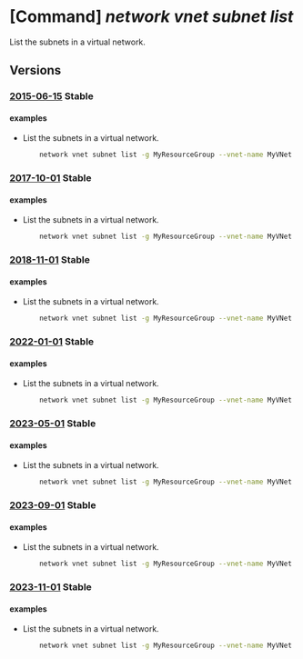 # [Command] _network vnet subnet list_

List the subnets in a virtual network.

## Versions

### [2015-06-15](/Resources/mgmt-plane/L3N1YnNjcmlwdGlvbnMve30vcmVzb3VyY2Vncm91cHMve30vcHJvdmlkZXJzL21pY3Jvc29mdC5uZXR3b3JrL3ZpcnR1YWxuZXR3b3Jrcy97fS9zdWJuZXRz/2015-06-15.xml) **Stable**

<!-- mgmt-plane /subscriptions/{}/resourcegroups/{}/providers/microsoft.network/virtualnetworks/{}/subnets 2015-06-15 -->

#### examples

- List the subnets in a virtual network.
    ```bash
        network vnet subnet list -g MyResourceGroup --vnet-name MyVNet
    ```

### [2017-10-01](/Resources/mgmt-plane/L3N1YnNjcmlwdGlvbnMve30vcmVzb3VyY2Vncm91cHMve30vcHJvdmlkZXJzL21pY3Jvc29mdC5uZXR3b3JrL3ZpcnR1YWxuZXR3b3Jrcy97fS9zdWJuZXRz/2017-10-01.xml) **Stable**

<!-- mgmt-plane /subscriptions/{}/resourcegroups/{}/providers/microsoft.network/virtualnetworks/{}/subnets 2017-10-01 -->

#### examples

- List the subnets in a virtual network.
    ```bash
        network vnet subnet list -g MyResourceGroup --vnet-name MyVNet
    ```

### [2018-11-01](/Resources/mgmt-plane/L3N1YnNjcmlwdGlvbnMve30vcmVzb3VyY2Vncm91cHMve30vcHJvdmlkZXJzL21pY3Jvc29mdC5uZXR3b3JrL3ZpcnR1YWxuZXR3b3Jrcy97fS9zdWJuZXRz/2018-11-01.xml) **Stable**

<!-- mgmt-plane /subscriptions/{}/resourcegroups/{}/providers/microsoft.network/virtualnetworks/{}/subnets 2018-11-01 -->

#### examples

- List the subnets in a virtual network.
    ```bash
        network vnet subnet list -g MyResourceGroup --vnet-name MyVNet
    ```

### [2022-01-01](/Resources/mgmt-plane/L3N1YnNjcmlwdGlvbnMve30vcmVzb3VyY2Vncm91cHMve30vcHJvdmlkZXJzL21pY3Jvc29mdC5uZXR3b3JrL3ZpcnR1YWxuZXR3b3Jrcy97fS9zdWJuZXRz/2022-01-01.xml) **Stable**

<!-- mgmt-plane /subscriptions/{}/resourcegroups/{}/providers/microsoft.network/virtualnetworks/{}/subnets 2022-01-01 -->

#### examples

- List the subnets in a virtual network.
    ```bash
        network vnet subnet list -g MyResourceGroup --vnet-name MyVNet
    ```

### [2023-05-01](/Resources/mgmt-plane/L3N1YnNjcmlwdGlvbnMve30vcmVzb3VyY2Vncm91cHMve30vcHJvdmlkZXJzL21pY3Jvc29mdC5uZXR3b3JrL3ZpcnR1YWxuZXR3b3Jrcy97fS9zdWJuZXRz/2023-05-01.xml) **Stable**

<!-- mgmt-plane /subscriptions/{}/resourcegroups/{}/providers/microsoft.network/virtualnetworks/{}/subnets 2023-05-01 -->

#### examples

- List the subnets in a virtual network.
    ```bash
        network vnet subnet list -g MyResourceGroup --vnet-name MyVNet
    ```

### [2023-09-01](/Resources/mgmt-plane/L3N1YnNjcmlwdGlvbnMve30vcmVzb3VyY2Vncm91cHMve30vcHJvdmlkZXJzL21pY3Jvc29mdC5uZXR3b3JrL3ZpcnR1YWxuZXR3b3Jrcy97fS9zdWJuZXRz/2023-09-01.xml) **Stable**

<!-- mgmt-plane /subscriptions/{}/resourcegroups/{}/providers/microsoft.network/virtualnetworks/{}/subnets 2023-09-01 -->

#### examples

- List the subnets in a virtual network.
    ```bash
        network vnet subnet list -g MyResourceGroup --vnet-name MyVNet
    ```

### [2023-11-01](/Resources/mgmt-plane/L3N1YnNjcmlwdGlvbnMve30vcmVzb3VyY2Vncm91cHMve30vcHJvdmlkZXJzL21pY3Jvc29mdC5uZXR3b3JrL3ZpcnR1YWxuZXR3b3Jrcy97fS9zdWJuZXRz/2023-11-01.xml) **Stable**

<!-- mgmt-plane /subscriptions/{}/resourcegroups/{}/providers/microsoft.network/virtualnetworks/{}/subnets 2023-11-01 -->

#### examples

- List the subnets in a virtual network.
    ```bash
        network vnet subnet list -g MyResourceGroup --vnet-name MyVNet
    ```
